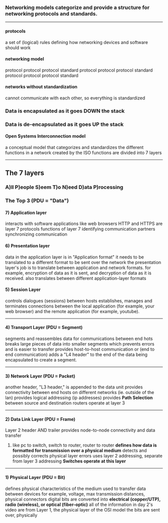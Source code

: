### Networking models categorize and provide a structure for networking protocols and standards.

----

#### protocols
a set of (logical) rules defining how networking devices and software should work
#### networking model 
protocol protocol protocol standard
protocol protocol protocol standard
protocol protocol protocol standard
#### networks without standardization
cannot communicate with each other, so everything is standardized

### Data is encapsulated as it goes DOWN the stack
### Data is de-encapsulated as it goes UP the stack

#### Open Systems Interconnection model
a conceptual model that categorizes and standardizes the different functions in a network
created by the ISO
functions are divided into 7 layers

----
## The 7 layers

### A)ll P)eople S)eem T)o N)eed D)ata P)rocessing

### The Top 3 (PDU = "Data")
#### 7) Application layer
interacts with software applications like web browsers
HTTP and HTTPS are layer 7 protocols
functions of layer 7
	identifying communication partners
	synchronizing communication

#### 6) Presentation layer
data in the application layer is in "Application format"
it needs to be translated to a different format to be sent over the network
the presentation layer's job is to translate between application and network formats.
for example, encryption of data as it is sent, and decryption of data as it is received.
also translates between different application-layer formats

#### 5) Session Layer
controls dialogues (sessions) between hosts
establishes, manages and terminates connections between the local application (for example, your web browser) and the remote application (for example, youtube).

----
#### 4) Transport Layer (PDU = Segment)
segments and reassembles data for communications between end hots
breaks large pieces of data into smaller segments which prevents errors and is easier to transfer
provides host-to-host communication
	or (end to end communication)
adds a "L4 header" to the end of the data being encapsulated to create a segment.

----

#### 3) Network Layer (PDU = Packet)
another header, "L3 header," is appended to the data unit
provides connectivity between end hosts on different networks (ie. outside of the lan)
provides logical addressing (ip addresses)
provides **Path Selection** between source and destination
routers operate at layer 3

----
#### 2) Data Link Layer (PDU = Frame)
Layer 2 header AND trailer
provides node-to-node connectivity and data transfer
1) like pc to switch, switch to router, router to router
**defines how data is formatted for transmission over a physical medium**
detects and possibly corrects physical layer errors
uses layer 2 addressing, separate from layer 3 addressing
**Switches operate at this layer**

----

#### 1) Physical Layer (PDU = Bit)
defines physical characteristics of the medium used to transfer data between devices
for example, voltage, max transmission distances, physical connectors
digital bits are converted into **electrical (copper/UTP), radio (wireless), or optical (fiber-optic)** 
all of the information in day 2's video are from Layer 1, the physical layer of the OSI model
the bits are sent over, physically